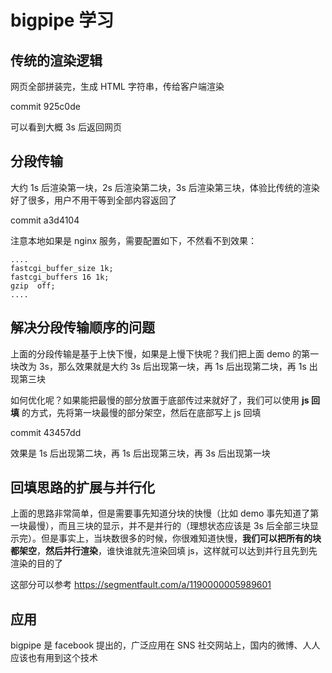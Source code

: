 # bigpipe 学习

## 传统的渲染逻辑

网页全部拼装完，生成 HTML 字符串，传给客户端渲染

commit 925c0de

可以看到大概 3s 后返回网页

## 分段传输

大约 1s 后渲染第一块，2s 后渲染第二块，3s 后渲染第三块，体验比传统的渲染好了很多，用户不用干等到全部内容返回了

commit a3d4104

注意本地如果是 nginx 服务，需要配置如下，不然看不到效果：

```
....
fastcgi_buffer_size 1k; 
fastcgi_buffers 16 1k; 
gzip  off;
....
```

## 解决分段传输顺序的问题

上面的分段传输是基于上快下慢，如果是上慢下快呢？我们把上面 demo 的第一块改为 3s，那么效果就是大约 3s 后出现第一块，再 1s 后出现第二块，再 1s 出现第三块

如何优化呢？如果能把最慢的部分放置于底部传过来就好了，我们可以使用 **js 回填** 的方式，先将第一块最慢的部分架空，然后在底部写上 js 回填

commit 43457dd

效果是 1s 后出现第二块，再 1s 后出现第三块，再 3s 后出现第一块

## 回填思路的扩展与并行化

上面的思路非常简单，但是需要事先知道分块的快慢（比如 demo 事先知道了第一块最慢），而且三块的显示，并不是并行的（理想状态应该是 3s 后全部三块显示完）。但是事实上，当块数很多的时候，你很难知道快慢，**我们可以把所有的块都架空**，**然后并行渲染**，谁快谁就先渲染回填 js，这样就可以达到并行且先到先渲染的目的了

这部分可以参考 <https://segmentfault.com/a/1190000005989601>

## 应用

bigpipe 是 facebook 提出的，广泛应用在 SNS 社交网站上，国内的微博、人人应该也有用到这个技术

